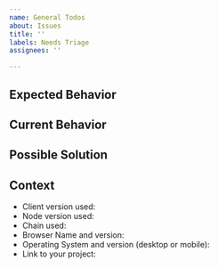 ```yaml
---
name: General Todos
about: Issues
title: ''
labels: Needs Triage
assignees: ''

---
```


<!--- Provide a general summary of the issue in the Title above -->

## Expected Behavior
<!--- How it should work -->

## Current Behavior
<!--- How/if it works right now -->

## Possible Solution
<!--- Ideas how to implement the addition or change -->


## Context
<!--- How has this issue affected you? What are you trying to accomplish? -->
<!--- Providing context helps us come up with a solution that is most useful in the real world -->

<!--- Include as many relevant details about the environment you experienced the bug in -->
* Client version used:
* Node version used:
* Chain used: <!--- e.g., mainnet, rinkeby, ganache -->
* Browser Name and version:
* Operating System and version (desktop or mobile):
* Link to your project:

